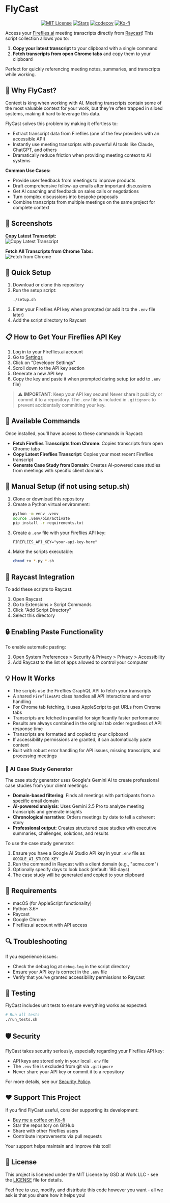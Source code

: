 # FlyCast

<div align="center">

[![MIT License](https://img.shields.io/badge/License-MIT-green.svg)](LICENSE)
[![Stars](https://img.shields.io/github/stars/culstrup/fireflies-raycast.svg)](https://github.com/culstrup/fireflies-raycast/stargazers)
[![codecov](https://codecov.io/gh/culstrup/fireflies-raycast/graph/badge.svg)](https://codecov.io/gh/culstrup/fireflies-raycast)
[![Ko-fi](https://img.shields.io/badge/Support-Ko--fi-FF5E5B.svg)](https://ko-fi.com/culstrup)

</div>

Access your [Fireflies.ai](https://fireflies.ai) meeting transcripts directly from [Raycast](https://raycast.com)! This script collection allows you to:

1. **Copy your latest transcript** to your clipboard with a single command
2. **Fetch transcripts from open Chrome tabs** and copy them to your clipboard

Perfect for quickly referencing meeting notes, summaries, and transcripts while working.

## 🤔 Why FlyCast?

Context is king when working with AI. Meeting transcripts contain some of the most valuable context for your work, but they're often trapped in siloed systems, making it hard to leverage this data.

FlyCast solves this problem by making it effortless to:

- Extract transcript data from Fireflies (one of the few providers with an accessible API)
- Instantly use meeting transcripts with powerful AI tools like Claude, ChatGPT, and others
- Dramatically reduce friction when providing meeting context to AI systems

**Common Use Cases:**
- Provide user feedback from meetings to improve products
- Draft comprehensive follow-up emails after important discussions
- Get AI coaching and feedback on sales calls or negotiations
- Turn complex discussions into bespoke proposals
- Combine transcripts from multiple meetings on the same project for complete context

## 📸 Screenshots

**Copy Latest Transcript:**  
![Copy Latest Transcript](screenshots/FlyCast-copy-latest.png)

**Fetch All Transcripts from Chrome Tabs:**  
![Fetch from Chrome](screenshots/FlyCast-copy-all-from-chrome.png)

## 🚀 Quick Setup

1. Download or clone this repository
2. Run the setup script:
   ```bash
   ./setup.sh
   ```
3. Enter your Fireflies API key when prompted (or add it to the `.env` file later)
4. Add the script directory to Raycast

## 📋 How to Get Your Fireflies API Key

1. Log in to your Fireflies.ai account
2. Go to [Settings](https://app.fireflies.ai/settings)
3. Click on "Developer Settings"
4. Scroll down to the API key section
5. Generate a new API key
6. Copy the key and paste it when prompted during setup (or add to `.env` file)

> ⚠️ **IMPORTANT**: Keep your API key secure! Never share it publicly or commit it to a repository. The `.env` file is included in `.gitignore` to prevent accidentally committing your key.

## 🧩 Available Commands

Once installed, you'll have access to these commands in Raycast:

- **Fetch Fireflies Transcripts from Chrome**: Copies transcripts from open Chrome tabs
- **Copy Latest Fireflies Transcript**: Copies your most recent Fireflies transcript
- **Generate Case Study from Domain**: Creates AI-powered case studies from meetings with specific client domains

## 🔧 Manual Setup (if not using setup.sh)

1. Clone or download this repository
2. Create a Python virtual environment:
   ```bash
   python -m venv .venv
   source .venv/bin/activate
   pip install -r requirements.txt
   ```
3. Create a `.env` file with your Fireflies API key:
   ```
   FIREFLIES_API_KEY="your-api-key-here"
   ```
4. Make the scripts executable:
   ```bash
   chmod +x *.py *.sh
   ```

## 📱 Raycast Integration

To add these scripts to Raycast:

1. Open Raycast
2. Go to Extensions > Script Commands
3. Click "Add Script Directory"
4. Select this directory

## 🔒 Enabling Paste Functionality

To enable automatic pasting:

1. Open System Preferences > Security & Privacy > Privacy > Accessibility
2. Add Raycast to the list of apps allowed to control your computer

## 💡 How It Works

- The scripts use the Fireflies GraphQL API to fetch your transcripts
- A shared `FirefliesAPI` class handles all API interactions and error handling
- For Chrome tab fetching, it uses AppleScript to get URLs from Chrome tabs
- Transcripts are fetched in parallel for significantly faster performance
- Results are always combined in the original tab order regardless of API response time
- Transcripts are formatted and copied to your clipboard
- If accessibility permissions are granted, it can automatically paste content
- Built with robust error handling for API issues, missing transcripts, and processing meetings

### 🤖 AI Case Study Generator

The case study generator uses Google's Gemini AI to create professional case studies from your client meetings:

- **Domain-based filtering**: Finds all meetings with participants from a specific email domain
- **AI-powered analysis**: Uses Gemini 2.5 Pro to analyze meeting transcripts and generate insights
- **Chronological narrative**: Orders meetings by date to tell a coherent story
- **Professional output**: Creates structured case studies with executive summaries, challenges, solutions, and results

To use the case study generator:
1. Ensure you have a Google AI Studio API key in your `.env` file as `GOOGLE_AI_STUDIO_KEY`
2. Run the command in Raycast with a client domain (e.g., "acme.com")
3. Optionally specify days to look back (default: 180 days)
4. The case study will be generated and copied to your clipboard

## 📝 Requirements

- macOS (for AppleScript functionality)
- Python 3.6+
- Raycast
- Google Chrome
- Fireflies.ai account with API access

## 🔍 Troubleshooting

If you experience issues:
- Check the debug log at `debug.log` in the script directory
- Ensure your API key is correct in the `.env` file
- Verify that you've granted accessibility permissions to Raycast

## 🧪 Testing

FlyCast includes unit tests to ensure everything works as expected:

```bash
# Run all tests
./run_tests.sh
```

## 🛡️ Security

FlyCast takes security seriously, especially regarding your Fireflies API key:

- API keys are stored only in your local `.env` file
- The `.env` file is excluded from git via `.gitignore`
- Never share your API key or commit it to a repository

For more details, see our [Security Policy](SECURITY.md).

## ❤️ Support This Project

If you find FlyCast useful, consider supporting its development:

- [Buy me a coffee on Ko-fi](https://ko-fi.com/culstrup)
- Star the repository on GitHub
- Share with other Fireflies users
- Contribute improvements via pull requests

Your support helps maintain and improve this tool!

## 📄 License

This project is licensed under the MIT License by GSD at Work LLC - see the [LICENSE](LICENSE) file for details. 

Feel free to use, modify, and distribute this code however you want - all we ask is that you share how it helps you!